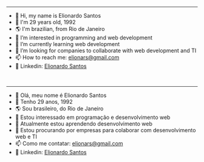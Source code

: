 ----

- 👋 Hi, my name is Elionardo Santos
- 🙈 I'm 29 years old, 1992
- 🌎 I'm brazilian, from Rio de Janeiro
- 👀 I’m interested in programming and web development
- 🌱 I’m currently learning web development
- 💞️ I’m looking for companies to collaborate with web development and TI
- 📫 How to reach me: elionars@gmail.com
- 👔 Linkedin: <a href="https://www.linkedin.com/in/elionardo-silva-dos-santos-7996b8187" target="blank">Elionardo Santos</a>


<br>


----

- 👋 Olá, meu nome é Elionardo Santos
- 🙈 Tenho 29 anos, 1992
- 🌎 Sou brasileiro, do Rio de Janeiro
- 👀 Estou interessado em programação e desenvolvimento web
- 🌱 Atualmente estou aprendendo desenvolvimento web
- 💞️ Estou procurando por empresas para colaborar com desenvolvimento web e TI
- 📫 Como me contatar: elionars@gmail.com
- 👔 Linkedin: <a href="https://www.linkedin.com/in/elionardo-silva-dos-santos-7996b8187" target="blank">Elionardo Santos</a>

<!---
Ellionardo/Ellionardo is a ✨ special ✨ repository because its `README.md` (this file) appears on your GitHub profile.
You can click the Preview link to take a look at your changes.
--->

